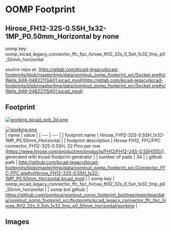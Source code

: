 # OOMP Footprint  
## Hirose_FH12-32S-0.5SH_1x32-1MP_P0.50mm_Horizontal  by none  
  
oomp key: oomp_kicad_legacy_connector_ffc_fpc_hirose_fh12_32s_0_5sh_1x32_1mp_p0_50mm_horizontal  
  
source repo at: [http://gitlab.com/kicad-legacy/kicad-footprints/blob/master/tmp/data/oomlout_oomp_footprint_src/Socket.pretty/Wells_648-0482211SA01.kicad_mod](http://gitlab.com/kicad-legacy/kicad-footprints/blob/master/tmp/data/oomlout_oomp_footprint_src/Socket.pretty/Wells_648-0482211SA01.kicad_mod)  
## Footprint  
  
[![working_kicad_pcb_3d.png](working_kicad_pcb_3d_600.png)](working_kicad_pcb_3d.png)  
  
[![working.png](working_600.png)](working.png)  
| name | value | 
| --- | --- | 
| footprint name | Hirose_FH12-32S-0.5SH_1x32-1MP_P0.50mm_Horizontal | 
| footprint description | Hirose FH12, FFC/FPC connector, FH12-32S-0.5SH, 32 Pins per row (https://www.hirose.com/product/en/products/FH12/FH12-24S-0.5SH(55)/), generated with kicad-footprint-generator | 
| number of pads | 34 | 
| github path | http://github.com/kicad-legacy/kicad-footprints/blob/master/tmp/data/oomlout_oomp_footprint_src/Connector_FFC-FPC.pretty/Hirose_FH12-32S-0.5SH_1x32-1MP_P0.50mm_Horizontal.kicad_mod | 
| oomp key | oomp_kicad_legacy_connector_ffc_fpc_hirose_fh12_32s_0_5sh_1x32_1mp_p0_50mm_horizontal | 
| oomp bot github | https://github.com/oomlout/oomlout_oomp_footprint_bot/tree/main/tmp/data/oomlout_oomp_footprint_src/footprints/kicad_legacy_connector_ffc_fpc_hirose_fh12_32s_0_5sh_1x32_1mp_p0_50mm_horizontal/working | 
## Images  
